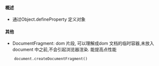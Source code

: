 #### 概述
- 通过Object.defineProperty 定义对象

#### 其他

- DocumentFragment:  dom 片段, 可以理解成dom 文档的临时容器,未放入document 中之前,不会引起浏览器渲染. 能提高点性能
```
    document.createDocumentFragment()
```